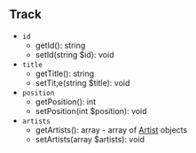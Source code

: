 ## Track

- `id`
    - getId(): string
    - setId(string $id): void
- `title`
    - getTitle(): string
    - setTit;e(string $title): void
- `position`
    - getPosition(): int
    - setPosition(int $position): void
- `artists`
    - getArtists(): array - array of [Artist](Artist.md) objects
    - setArtists(array $artists): void
